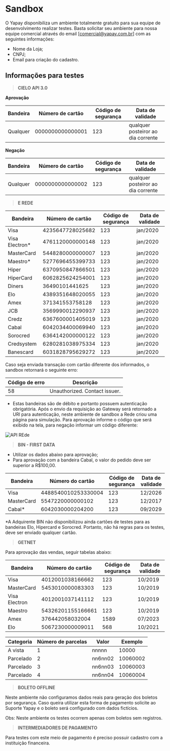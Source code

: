 # Sandbox

O Yapay disponibiliza um ambiente totalmente gratuito para sua equipe de desenvolvimento realizar testes. Basta solicitar seu ambiente para nossa equipe comercial através do email [comercial@yapay.com.br] com as seguintes informações:

* Nome da Loja;
* CNPJ;
* Email para criação do cadastro.

## Informações para testes

>**CIELO API 3.0**

**Aprovação**

Bandeira | Número de cartão | Código de segurança | Data de validade
-------- | ---------------- | ------------------- | ----------------
Qualquer | 0000000000000001 | 123 | qualquer posteiror ao dia corrente

**Negação**

Bandeira | Número de cartão | Código de segurança | Data de validade
-------- | ---------------- | ------------------- | ----------------
Qualquer | 0000000000000002 | 123 | qualquer posteiror ao dia corrente


> **E REDE**


Bandeira | Número de cartão | Código de segurança | Data de validade
-------- | ---------------- | ------------------- | ----------------
Visa | 4235647728025682 | 123 | jan/2020
Visa Electron* | 4761120000000148 | 123 | jan/2020
MasterCard | 5448280000000007 | 123 | jan/2020
Maestro* | 5277696455399733 | 123 | jan/2020
Hiper | 6370950847866501 | 123 | jan/2020
HiperCard | 6062825624254001 | 123 | jan/2020
Diners | 36490101441625 | 123 | jan/2020
Elo | 4389351648020055 | 123 | jan/2020
Amex | 371341553758128 | 123 | jan/2020
JCB | 3569990012290937 | 123 | jan/2020
Credz | 6367600001405019 | 123 | jan/2020
Cabal | 6042034400069940 | 123 | jan/2020
Sorocred | 6364142000000122 | 123 | jan/2020
Credsystem | 6280281038975334 | 123 | jan/2020
Banescard | 6031828795629272 | 123 | jan/2020

Caso seja enviada transação com cartão diferente dos informados, o sandbox retornará o seguinte erro:

Código de erro | Descrição
------------ | -----------
58 | Unauthorized. Contact issuer.

* Estas bandeiras são de débito e portanto possuem autenticação obrigatória. Após o envio da requisição ao Gateway será retornado a URl para autenticação, neste ambiente de sandbox a Rede criou uma página para simulação.
Para aprovação informe o código que será exibido na tela, para negação informar um código diferente:

![API REde](/images/telampi.png "Rede")


> **BIN - FIRST DATA**

* Utilizar os dados abaixo para aprovação;
* Para aprovação com a bandeira Cabal, o valor do pedido deve ser superior a R$100,00.

Bandeira | Número do cartão | Código de segurança | Data de validade
-------- | ---------------- | ------------------ | ----------------
Visa |	4488540010253330004 |	123 |	12/2026
MasterCard |	5547220000000102 |	123 |	12/2017
Cabal*	| 6042030000204200 |	123 |	09/2029

*A Adquirente BIN não disponibilizou ainda cartões de testes para as bandeiras Elo, Hipercard e Sorocred. Portanto, não há regras para os testes, deve ser enviado qualquer cartão.

> **GETNET**

Para aprovação das vendas, seguir tabelas abaixo:

Bandeira  | Número do cartão |	Código de segurança |	Data de validade
--------- | -------------------- | ----------------| -----------
Visa |	4012001038166662 |	123	| 10/2019
MasterCard |	5453010000083303 |	123	 |10/2019
Visa Electron | 4012001037141112 | 123 | 10/2019
Maestro | 54326201155166661 | 123 | 10/2019
Amex | 376442058032004 | 1589 | 07/2023
Elo | 5067230000009011 | 568 | 10/2021


Categoria  |	Número de parcelas |	Valor |	Exemplo
--------- | ------------ | --------- | ---------
A vista|	1 |	nnnnn	|10000
Parcelado|	2|	nn6nn02	|10060002
Parcelado|	3|	nn6nn03	|10060003
Parcelado|	4|	nn6nn04	|10060004

> **BOLETO OFFLINE**

Neste ambiente não configuramos dados reais para geração dos boletos por segurança. Caso queira utilizar esta forma de pagamento solicite ao Suporte Yapay e o boleto será configurado com dados fictícios.

Obs: Neste ambiente os testes ocorrem apenas com boletos sem registros.

> **INTERMEDIADORES DE PAGAMENTO**

Para testes com este meio de pagamento é preciso possuir cadastro com a instituição financeira.

